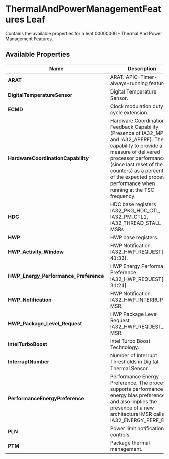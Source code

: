 # ThermalAndPowerManagementFeatures Leaf

Contains the available properties for a leaf 00000006 - Thermal And Power Management Features.

## Available Properties

| Name | Description | Returns | Units |
| --- | --- | --- | --- |
| **ARAT** | ARAT. APIC-Timer-always-running feature. | Boolean | None |
| **DigitalTemperatureSensor** | Digital Temperature Sensor. | Boolean | None |
| **ECMD** | Clock modulation duty cycle extension. | Boolean | None |
| **HardwareCoordinationCapability** | Hardware Coordination Feedback Capability (Presence of IA32_MPERF and IA32_APERF). The capability to provide a measure of delivered processor performance (since last reset of the counters) as a percentage of the expected processor performance when running at the TSC frequency. | Boolean | None |
| **HDC** | HDC base registers IA32_PKG_HDC_CTL, IA32_PM_CTL1, IA32_THREAD_STALL MSRs | Boolean | None |
| **HWP** | HWP base registers. | Boolean | None |
| **HWP_Activity_Window** | HWP Notification. IA32_HWP_REQUEST[bits 41:32]. | Boolean | None |
| **HWP_Energy_Performance_Preference** | HWP Energy Performance Preference. IA32_HWP_REQUEST[bits 31:24]. | Boolean | None |
| **HWP_Notification** | HWP Notification. IA32_HWP_INTERRUPT MSR. | Boolean | None |
| **HWP_Package_Level_Request** | HWP Package Level Request. IA32_HWP_REQUEST_PKG MSR. | Boolean | None |
| **IntelTurboBoost** | Intel Turbo Boost Technology. | Boolean | None |
| **InterruptNumber** | Number of Interrupt Thresholds in Digital Thermal Sensor. | UInt32 | None |
| **PerformanceEnergyPreference** | Performance Energy Preference. The processor supports performance-energy bias preference and also implies the presence of a new architectural MSR called IA32_ENERGY_PERF_BIAS. | Boolean | None |
| **PLN** | Power limit notification controls. | Boolean | None |
| **PTM** | Package thermal management. | Boolean | None |
